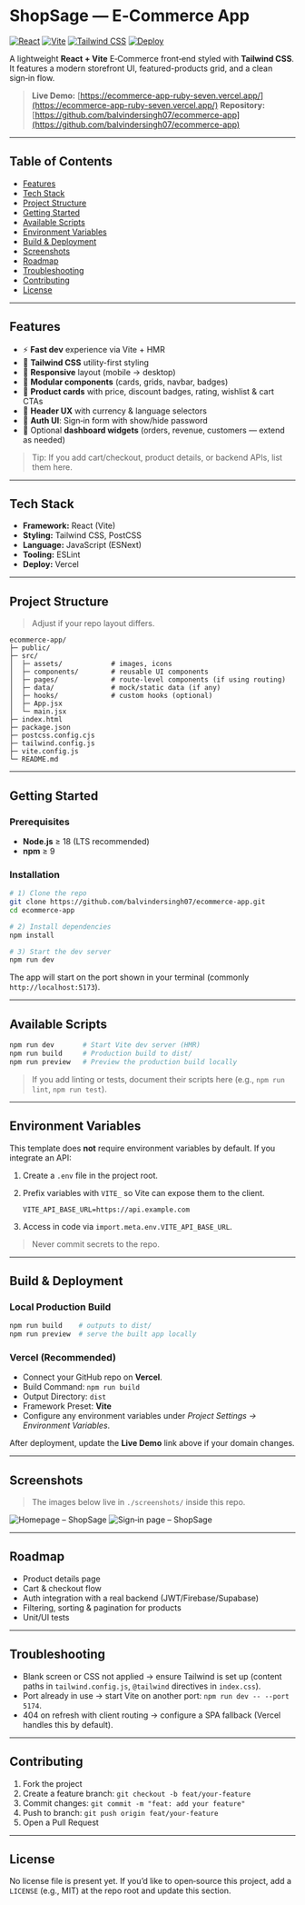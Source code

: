 # ShopSage — E‑Commerce App

[![React](https://img.shields.io/badge/React-18-61DAFB?logo=react\&logoColor=white)](https://react.dev)
[![Vite](https://img.shields.io/badge/Vite-5-646CFF?logo=vite\&logoColor=white)](https://vitejs.dev)
[![Tailwind CSS](https://img.shields.io/badge/Tailwind%20CSS-3-06B6D4?logo=tailwindcss\&logoColor=white)](https://tailwindcss.com)
[![Deploy](https://img.shields.io/badge/Deploy-Vercel-black?logo=vercel)](https://vercel.com)

A lightweight **React + Vite** E‑Commerce front‑end styled with **Tailwind CSS**. It features a modern storefront UI, featured-products grid, and a clean sign‑in flow.

> **Live Demo:** [https://ecommerce-app-ruby-seven.vercel.app/](https://ecommerce-app-ruby-seven.vercel.app/)
> **Repository:** [https://github.com/balvindersingh07/ecommerce-app](https://github.com/balvindersingh07/ecommerce-app)

---

## Table of Contents

* [Features](#features)
* [Tech Stack](#tech-stack)
* [Project Structure](#project-structure)
* [Getting Started](#getting-started)
* [Available Scripts](#available-scripts)
* [Environment Variables](#environment-variables)
* [Build & Deployment](#build--deployment)
* [Screenshots](#screenshots)
* [Roadmap](#roadmap)
* [Troubleshooting](#troubleshooting)
* [Contributing](#contributing)
* [License](#license)

---

## Features

* ⚡ **Fast dev** experience via Vite + HMR
* 🎨 **Tailwind CSS** utility-first styling
* 📱 **Responsive** layout (mobile → desktop)
* 🧩 **Modular components** (cards, grids, navbar, badges)
* 🛒 **Product cards** with price, discount badges, rating, wishlist & cart CTAs
* 🧭 **Header UX** with currency & language selectors
* 🔐 **Auth UI**: Sign‑in form with show/hide password
* 🧮 Optional **dashboard widgets** (orders, revenue, customers — extend as needed)

> Tip: If you add cart/checkout, product details, or backend APIs, list them here.

---

## Tech Stack

* **Framework:** React (Vite)
* **Styling:** Tailwind CSS, PostCSS
* **Language:** JavaScript (ESNext)
* **Tooling:** ESLint
* **Deploy:** Vercel

---

## Project Structure

> Adjust if your repo layout differs.

```
ecommerce-app/
├─ public/
├─ src/
│  ├─ assets/            # images, icons
│  ├─ components/        # reusable UI components
│  ├─ pages/             # route-level components (if using routing)
│  ├─ data/              # mock/static data (if any)
│  ├─ hooks/             # custom hooks (optional)
│  ├─ App.jsx
│  └─ main.jsx
├─ index.html
├─ package.json
├─ postcss.config.cjs
├─ tailwind.config.js
├─ vite.config.js
└─ README.md
```

---

## Getting Started

### Prerequisites

* **Node.js** ≥ 18 (LTS recommended)
* **npm** ≥ 9

### Installation

```bash
# 1) Clone the repo
git clone https://github.com/balvindersingh07/ecommerce-app.git
cd ecommerce-app

# 2) Install dependencies
npm install

# 3) Start the dev server
npm run dev
```

The app will start on the port shown in your terminal (commonly `http://localhost:5173`).

---

## Available Scripts

```bash
npm run dev       # Start Vite dev server (HMR)
npm run build     # Production build to dist/
npm run preview   # Preview the production build locally
```

> If you add linting or tests, document their scripts here (e.g., `npm run lint`, `npm run test`).

---

## Environment Variables

This template does **not** require environment variables by default. If you integrate an API:

1. Create a `.env` file in the project root.
2. Prefix variables with `VITE_` so Vite can expose them to the client.

   ```dotenv
   VITE_API_BASE_URL=https://api.example.com
   ```
3. Access in code via `import.meta.env.VITE_API_BASE_URL`.

> Never commit secrets to the repo.

---

## Build & Deployment

### Local Production Build

```bash
npm run build    # outputs to dist/
npm run preview  # serve the built app locally
```

### Vercel (Recommended)

* Connect your GitHub repo on **Vercel**.
* Build Command: `npm run build`
* Output Directory: `dist`
* Framework Preset: **Vite**
* Configure any environment variables under *Project Settings → Environment Variables*.

After deployment, update the **Live Demo** link above if your domain changes.

---

## Screenshots

> The images below live in `./screenshots/` inside this repo.

![Homepage – ShopSage](./screenshots/homepage.png)
![Sign‑in page – ShopSage](./screenshots/signin.png)

---

## Roadmap

* Product details page
* Cart & checkout flow
* Auth integration with a real backend (JWT/Firebase/Supabase)
* Filtering, sorting & pagination for products
* Unit/UI tests

---

## Troubleshooting

* Blank screen or CSS not applied → ensure Tailwind is set up (content paths in `tailwind.config.js`, `@tailwind` directives in `index.css`).
* Port already in use → start Vite on another port: `npm run dev -- --port 5174`.
* 404 on refresh with client routing → configure a SPA fallback (Vercel handles this by default).

---

## Contributing

1. Fork the project
2. Create a feature branch: `git checkout -b feat/your-feature`
3. Commit changes: `git commit -m "feat: add your feature"`
4. Push to branch: `git push origin feat/your-feature`
5. Open a Pull Request

---

## License

No license file is present yet. If you’d like to open‑source this project, add a `LICENSE` (e.g., MIT) at the repo root and update this section.
